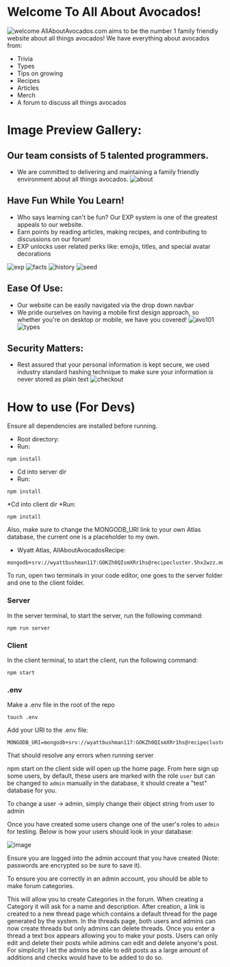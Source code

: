 # Welcome To All About Avocados!
![welcome](./screenshot/welcome.png)
AllAboutAvocados.com aims to be the number 1 family friendly website about all things avocados!
We have everything about avocados from:
* Trivia
* Types
* Tips on growing
* Recipes
* Articles
* Merch
* A forum to discuss all things avocados

# Image Preview Gallery:

## Our team consists of 5 talented programmers. 
* We are committed to delivering and maintaining a family friendly environment about all things avocados.
![about](./screenshot/about.png)

## Have Fun While You Learn!
* Who says learning can't be fun? Our EXP system is one of the greatest appeals to our website.
* Earn points by reading articles, making recipes, and contributing to discussions on our forum!
* EXP unlocks user related perks like: emojis, titles, and special avatar decorations

![exp](./screenshot/expSystem.png)
![facts](./screenshot/facts.png)
![history](./screenshot/historyOfAvo.png)
![seed](./screenshot/growFromSeed.png)

## Ease Of Use:
* Our website can be easily navigated via the drop down navbar
* We pride ourselves on having a mobile first design approach, so whether you're on desktop or mobile, we have you covered!
![avo101](./screenshot/avo101.png)
![types](./screenshot/typesOfAvo.png)

## Security Matters:
* Rest assured that your personal information is kept secure, we used industry standard hashing technique to make sure your information is never stored as plain text
![checkout](./screenshot/checkoutform.png)

# How to use (For Devs)
Ensure all dependencies are installed before running.
* Root directory:
* Run:

```
npm install
```
* Cd into server dir
* Run: 

```
npm install
```
*Cd into client dir
*Run:
```
npm install
```

Also, make sure to change the MONGODB_URI link to your own Atlas database, the current one is a placeholder to my own. 

* Wyatt Atlas, AllAboutAvocadosRecipe:
```
mongodb+srv://wyattbushman117:GOKZh0QIsmXRr1hs@recipecluster.5hx2wzz.mongodb.net/
```

To run, open two terminals in your code editor, one goes to the server folder and one to the client folder.

### Server
In the server terminal, to start the server, run the following command:
```
npm run server
```
### Client
In the client terminal, to start the client, run the following command:
```
npm start
```

### .env
Make a .env file in the root of the repo
```
touch .env
```

Add your URI to the .env file:
```
MONGODB_URI=mongodb+srv://wyattbushman117:GOKZh0QIsmXRr1hs@recipecluster.5hx2wzz.mongodb.net/
```

That should resolve any errors when running server


npm start on the client side will open up the home page. From here sign up some users, by default, these users are marked with the role `user` but can be changed to `admin` manually in the database, it should create a "test" database for you.

To change a user -> admin, simply change their object string from user to admin


Once you have created some users change one of the user's roles to `admin` for testing. Below is how your users should look in your database:

![image](https://github.com/tdalbavie/Forum/assets/95503604/cf4953f1-dcd6-4c83-bbb0-fa905028e1fb)

Ensure you are logged into the admin account that you have created (Note: passwords are encrypted so be sure to save it). 

To ensure you are correctly in an admin account, you should be able to make forum categories.

This will allow you to create Categories in the forum. When creating a Category it will ask for a name and description. After creation, a link is created to a new thread page which contains a default thread for the page generated by the system. In the threads page, both users and admins can now create threads but only admins can delete threads. Once you enter a thread a text box appears allowing you to make your posts. Users can only edit and delete their posts while admins can edit and delete anyone's post. For simplicity I let the admins be able to edit posts as a large amount of additions and checks would have to be added to do so. 


